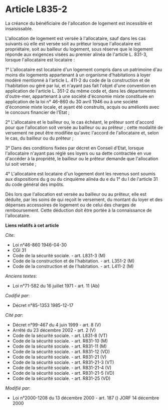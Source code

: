 # Article L835-2

La créance du bénéficiaire de l'allocation de logement est incessible et insaisissable.

L'allocation de logement est versée à l'allocataire, sauf dans les cas suivants où elle est versée soit au prêteur lorsque
l'allocataire est propriétaire, soit au bailleur du logement, sous réserve que le logement réponde aux exigences visées au
premier alinéa de l'article L. 831-3, lorsque l'allocataire est locataire :

1° L'allocataire est locataire d'un logement compris dans un patrimoine d'au moins dix logements appartenant à un organisme
d'habitations à loyer modéré mentionné à l'article L. 411-2 du code de la construction et de l'habitation ou géré par lui, et
n'ayant pas fait l'objet d'une convention en application de l'article L. 351-2 du même code et, dans les départements
d'outre-mer, appartenant à une société d'économie mixte constituée en application de la loi n° 46-860 du 30 avril 1946 ou à
une société d'économie mixte locale, et ayant été construits, acquis ou améliorés avec le concours financier de l'Etat ;

2° L'allocataire et le bailleur ou, le cas échéant, le prêteur sont d'accord pour que l'allocation soit versée au bailleur ou
au prêteur ; cette modalité de versement ne peut être modifiée qu'avec l'accord de l'allocataire et, selon le cas, du
bailleur ou du prêteur ;

3° Dans des conditions fixées par décret en Conseil d'Etat, lorsque l'allocataire n'ayant pas réglé ses loyers ou sa dette
contractée en vue d'accéder à la propriété, le bailleur ou le prêteur demande que l'allocation lui soit versée ;

4° L'allocataire est locataire d'un logement dont les revenus sont soumis aux dispositions du g ou du cinquième alinéa du e
du 1° du I de l'article 31 du code général des impôts.

Dès lors que l'allocation est versée au bailleur ou au prêteur, elle est déduite, par les soins de qui reçoit le versement,
du montant du loyer et des dépenses accessoires de logement ou de celui des charges de remboursement. Cette déduction doit
être portée à la connaissance de l'allocataire.

**Liens relatifs à cet article**

_Cite_:

  - Loi n°46-860 1946-04-30
  - CGI 31
  - Code de la sécurité sociale. - art. L831-3 (M)
  - Code de la construction et de l'habitation. - art. L351-2 (M)
  - Code de la construction et de l'habitation. - art. L411-2 (M)

_Anciens textes_:

  - Loi n°71-582 du 16 juillet 1971 - art. 11 (Ab)

_Codifié par_:

  - Décret n°85-1353 1985-12-17

_Cité par_:

  - Décret n°99-467 du 4 juin 1999 - art. 8 (V)
  - Arrêté du 23 décembre 2002 - art. 2 (V)
  - Code de la sécurité sociale. - art. L831-8 (VT)
  - Code de la sécurité sociale. - art. R831-10 (M)
  - Code de la sécurité sociale. - art. R831-11 (M)
  - Code de la sécurité sociale. - art. R831-12 (VD)
  - Code de la sécurité sociale. - art. R831-21 (V)
  - Code de la sécurité sociale. - art. R831-21-3 (VT)
  - Code de la sécurité sociale. - art. R831-21-4 (V)
  - Code de la sécurité sociale. - art. R831-21-5 (VD)
  - Code de la sécurité sociale. - art. R831-25 (VD)

_Modifié par_:

  - Loi n°2000-1208 du 13 décembre 2000 - art. 187 () JORF 14 décembre 2000
